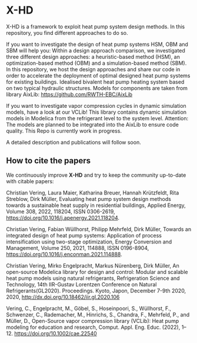 # X-HD

X-HD is a framework to exploit heat pump system design methods. In this repository, you find different approaches to do so.

If you want to investigate the design of heat pump systems HSM, OBM and SBM will help you:
Within a design approach comparison, we investigated three different design approaches: a heuristic-based method (HSM), an optimization-based method (OBM) and a simulation-based method (SBM). In this repository, we host the design approaches and share our code in order to accelerate the deployment of optimal designed heat pump systems for existing buildings. Idealised bivalent heat pump heating system based on two typical hydraulic structures. Models for components are taken from library AixLib: https://github.com/RWTH-EBC/AixLib

If you want to investigate vapor compression cycles in dynamic simulation models, have a look at our VCLib!
This library contains dynamic simulation models in Modelica from the refrigerant level to the system level. Attention: The models are planned to be integrated into the AixLib to ensure code quality. This Repo is currently work in progress.


A detailed description and publications will follow soon.

## How to cite the papers

We continuously improve **X-HD** and try to keep the community up-to-date with citable papers:

Christian Vering, Laura Maier, Katharina Breuer, Hannah Krützfeldt, Rita Streblow, Dirk Müller,
Evaluating heat pump system design methods towards a sustainable heat supply in residential buildings,
Applied Energy,
Volume 308,
2022,
118204,
ISSN 0306-2619,
https://doi.org/10.1016/j.apenergy.2021.118204.

Christian Vering, Fabian Wüllhorst, Philipp Mehrfeld, Dirk Müller,
Towards an integrated design of heat pump systems: Application of process intensification using two-stage optimization,
Energy Conversion and Management,
Volume 250,
2021,
114888,
ISSN 0196-8904,
https://doi.org/10.1016/j.enconman.2021.114888.

Christian Vering, Mirko Engelpracht, Markus Nürenberg, Dirk Müller,
An open-source Modelica library for design and control: Modular and scalable heat pump models using natural refrigerants,
Refrigeration Science and Technology,
14th IIR-Gustav Lorentzen Conference on Natural Refrigerants(GL2020). Proceedings. Kyoto, Japon, December 7-9th 2020,
2020,
http://dx.doi.org/10.18462/iir.gl.2020.106

Vering, C., Engelpracht, M., Göbel, S., Hoseinpoori, S., Wüllhorst, F., Schwenzer, C., Rademacher, M., Hinrichs, S., Chandra, F., Mehrfeld, P., and Müller, D., Open-Source vapor compression library (VCLib): Heat pump modeling for education and research, Comput. Appl. Eng. Educ. (2022), 1– 12. https://doi.org/10.1002/cae.22540 


